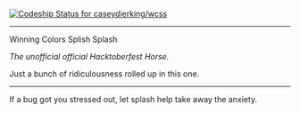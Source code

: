 [ ![Codeship Status for caseydierking/wcss](https://app.codeship.com/projects/2824e4d0-accd-0136-7476-3a0d14b51224/status?branch=master)](https://app.codeship.com/projects/309450)

---

Winning Colors Splish Splash

*The unofficial official Hacktoberfest Horse.*

Just a bunch of ridiculousness rolled up in this one.

---

If a bug got you stressed out, let splash help take away the anxiety.
